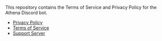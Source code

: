 This repository contains the Terms of Service and Privacy Policy for the Athena Discord bot.

- [Privacy Policy](Privacy-Policy.md)
- [Terms of Service](Terms-Of-Service.md)
- [Support Server](https://discord.gg/3sFQPXMqVF)
